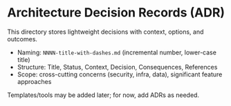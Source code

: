 # Architecture Decision Records (ADR)

This directory stores lightweight decisions with context, options, and outcomes.

- Naming: `NNNN-title-with-dashes.md` (incremental number, lower-case title)
- Structure: Title, Status, Context, Decision, Consequences, References
- Scope: cross-cutting concerns (security, infra, data), significant feature approaches

Templates/tools may be added later; for now, add ADRs as needed.
